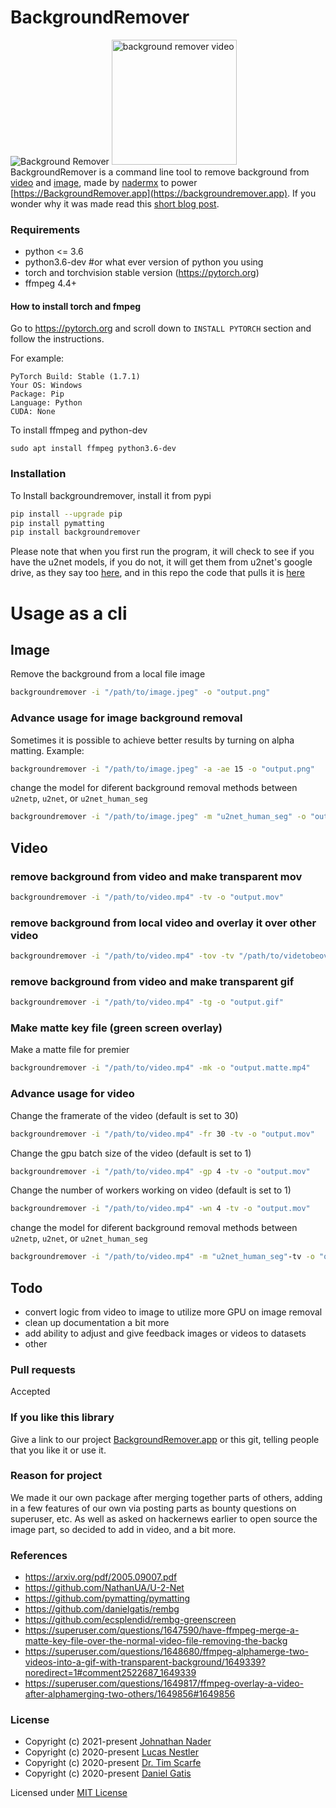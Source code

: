 # BackgroundRemover
![Background Remover](https://backgroundremover.app/static/backgroundremoverexample.png)
<img alt="background remover video" src="/examplegif/backgroundremoverprocessed.gif" height="200" /><br>
BackgroundRemover is a command line tool to remove background from [video](https://backgroundremover.app/video)
and [image](https://backgroundremover.app/image), made by [nadermx](https://john.nader.mx) to power [https://BackgroundRemover.app](https://backgroundremover.app). If you wonder why it was made read this [short blog post](https://johnathannader.com/my-first-open-source-project/).<br>


### Requirements

* python <= 3.6
* python3.6-dev #or what ever version of python you using
* torch and torchvision stable version (https://pytorch.org)
* ffmpeg 4.4+

#### How to install torch and fmpeg

Go to https://pytorch.org and scroll down to `INSTALL PYTORCH` section and follow the instructions.

For example:

```
PyTorch Build: Stable (1.7.1)
Your OS: Windows
Package: Pip
Language: Python
CUDA: None
```

To install ffmpeg and python-dev

```
sudo apt install ffmpeg python3.6-dev
```

### Installation

To Install backgroundremover, install it from pypi

```bash
pip install --upgrade pip
pip install pymatting
pip install backgroundremover
```
Please note that when you first run the program, it will check to see if you have the u2net models, if you do not, it will get them from u2net's google drive, as they say too [here](https://github.com/xuebinqin/U-2-Net#usage-for-salient-object-detection), and in this repo the code that pulls it is [here](https://github.com/nadermx/backgroundremover/blob/main/src/backgroundremover/utilities.py#L289)
# Usage as a cli
## Image

Remove the background from a local file image

```bash
backgroundremover -i "/path/to/image.jpeg" -o "output.png"
```

### Advance usage for image background removal

Sometimes it is possible to achieve better results by turning on alpha matting. Example:

```bash
backgroundremover -i "/path/to/image.jpeg" -a -ae 15 -o "output.png"
```
change the model for diferent background removal methods between `u2netp`, `u2net`, or `u2net_human_seg`
```bash
backgroundremover -i "/path/to/image.jpeg" -m "u2net_human_seg" -o "output.png"
```
## Video

### remove background from video and make transparent mov

```bash
backgroundremover -i "/path/to/video.mp4" -tv -o "output.mov"
```
### remove background from local video and overlay it over other video
```bash
backgroundremover -i "/path/to/video.mp4" -tov -tv "/path/to/videtobeoverlayed.mp4" -o "output.mov"
```

### remove background from video and make transparent gif


```bash
backgroundremover -i "/path/to/video.mp4" -tg -o "output.gif"
```
### Make matte key file (green screen overlay)

Make a matte file for premier

```bash
backgroundremover -i "/path/to/video.mp4" -mk -o "output.matte.mp4"
```

### Advance usage for video

Change the framerate of the video (default is set to 30)

```bash
backgroundremover -i "/path/to/video.mp4" -fr 30 -tv -o "output.mov"
```

Change the gpu batch size of the video (default is set to 1)

```bash
backgroundremover -i "/path/to/video.mp4" -gp 4 -tv -o "output.mov"
```

Change the number of workers working on video (default is set to 1)

```bash
backgroundremover -i "/path/to/video.mp4" -wn 4 -tv -o "output.mov"
```
change the model for diferent background removal methods between `u2netp`, `u2net`, or `u2net_human_seg`
```bash
backgroundremover -i "/path/to/video.mp4" -m "u2net_human_seg"-tv -o "output.mov"
```

## Todo

- convert logic from video to image to utilize more GPU on image removal
- clean up documentation a bit more
- add ability to adjust and give feedback images or videos to datasets
- other

### Pull requests

Accepted

### If you like this library

Give a link to our project [BackgroundRemover.app](https://backgroundremover.app) or this git, telling people that you like it or use it.

### Reason for project

We made it our own package after merging together parts of others, adding in a few features of our own via posting parts as bounty questions on superuser, etc.  As well as asked on hackernews earlier to open source the image part, so decided to add in video, and a bit more.



### References

- https://arxiv.org/pdf/2005.09007.pdf
- https://github.com/NathanUA/U-2-Net
- https://github.com/pymatting/pymatting
- https://github.com/danielgatis/rembg
- https://github.com/ecsplendid/rembg-greenscreen
- https://superuser.com/questions/1647590/have-ffmpeg-merge-a-matte-key-file-over-the-normal-video-file-removing-the-backg
- https://superuser.com/questions/1648680/ffmpeg-alphamerge-two-videos-into-a-gif-with-transparent-background/1649339?noredirect=1#comment2522687_1649339
- https://superuser.com/questions/1649817/ffmpeg-overlay-a-video-after-alphamerging-two-others/1649856#1649856

### License

- Copyright (c) 2021-present [Johnathan Nader](https://github.com/nadermx)
- Copyright (c) 2020-present [Lucas Nestler](https://github.com/ClashLuke)
- Copyright (c) 2020-present [Dr. Tim Scarfe](https://github.com/ecsplendid)
- Copyright (c) 2020-present [Daniel Gatis](https://github.com/danielgatis)

Licensed under [MIT License](./LICENSE.txt)
